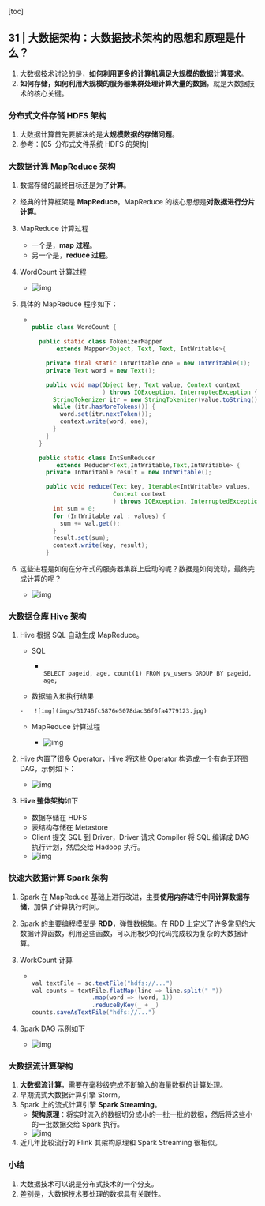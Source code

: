 [toc]

## 31 | 大数据架构：大数据技术架构的思想和原理是什么？

1.  大数据技术讨论的是，**如何利用更多的计算机满足大规模的数据计算要求**。
2.  **如何存储，如何利用大规模的服务器集群处理计算大量的数据**，就是大数据技术的核心关键。

### 分布式文件存储 HDFS 架构

1.  大数据计算首先要解决的是**大规模数据的存储问题**。
2.  参考：[05-分布式文件系统 HDFS 的架构]

### 大数据计算 MapReduce 架构

1.  数据存储的最终目标还是为了**计算**。

2.  经典的计算框架是 **MapReduce**。MapReduce 的核心思想是**对数据进行分片计算**。

3.  MapReduce 计算过程

    -   一个是，**map 过程**。
    -   另一个是，**reduce 过程**。

4.  WordCount 计算过程

    -   ![img](imgs/1b7b317b5863743112b3f45f7ae9025b.png)

5.  具体的 MapReduce 程序如下：

    -   ```java
        
        public class WordCount {
        
          public static class TokenizerMapper
               extends Mapper<Object, Text, Text, IntWritable>{
        
            private final static IntWritable one = new IntWritable(1);
            private Text word = new Text();
        
            public void map(Object key, Text value, Context context
                            ) throws IOException, InterruptedException {
              StringTokenizer itr = new StringTokenizer(value.toString());
              while (itr.hasMoreTokens()) {
                word.set(itr.nextToken());
                context.write(word, one);
              }
            }
          }
        
          public static class IntSumReducer
               extends Reducer<Text,IntWritable,Text,IntWritable> {
            private IntWritable result = new IntWritable();
        
            public void reduce(Text key, Iterable<IntWritable> values,
                               Context context
                               ) throws IOException, InterruptedException {
              int sum = 0;
              for (IntWritable val : values) {
                sum += val.get();
              }
              result.set(sum);
              context.write(key, result);
            }
        ```

6.  这些进程是如何在分布式的服务器集群上启动的呢？数据是如何流动，最终完成计算的呢？

    -   ![img](imgs/710e8315ab9723d7410a93bb5f871015.png)

### 大数据仓库 Hive 架构

1.  Hive 根据 SQL 自动生成 MapReduce。

    -   SQL

        -   ```mysql
            
            SELECT pageid, age, count(1) FROM pv_users GROUP BY pageid, age;
            ```

    -    数据输入和执行结果

        -   ![img](imgs/31746fc5876e5078dac36f0fa4779123.jpg)

    -   MapReduce 计算过程

        -   ![img](imgs/3d4978dff6074ee9b1b44fbab0d16976.jpg)

2.  Hive 内置了很多 Operator，Hive 将这些 Operator 构造成一个有向无环图 DAG，示例如下：

    -   ![img](imgs/cb1236ad035ca01cffbb9df47fa88fa6.jpg)

3.  **Hive 整体架构**如下

    -   数据存储在 HDFS
    -   表结构存储在 Metastore
    -   Client 提交 SQL 到 Driver，Driver 请求 Compiler 将 SQL 编译成 DAG 执行计划，然后交给 Hadoop 执行。
    -   ![img](imgs/40e472fef9c766a79a13cd49aa57ee7c.jpg)

### 快速大数据计算 Spark 架构

1.  Spark 在 MapReduce 基础上进行改进，主要**使用内存进行中间计算数据存储**，加快了计算执行时间。

2.  Spark 的主要编程模型是 **RDD**，弹性数据集。在 RDD 上定义了许多常见的大数据计算函数，利用这些函数，可以用极少的代码完成较为复杂的大数据计算。

3.  WorkCount 计算

    -   ```java
        
        val textFile = sc.textFile("hdfs://...")
        val counts = textFile.flatMap(line => line.split(" "))
                         .map(word => (word, 1))
                         .reduceByKey(_ + _)
        counts.saveAsTextFile("hdfs://...")
        ```

4.  Spark DAG 示例如下

    -   ![img](imgs/c83f34a6b6e5c0c081e4ab48ce705a08.jpg)

### 大数据流计算架构

1.  **大数据流计算**，需要在毫秒级完成不断输入的海量数据的计算处理。
2.  早期流式大数据计算引擎 Storm。
3.  Spark 上的流式计算引擎 **Spark Streaming**。
    -   **架构原理**：将实时流入的数据切分成小的一批一批的数据，然后将这些小的一批数据交给 Spark 执行。
    -   ![img](imgs/ba987158d27fc5bbad382c0111e3b2b5.jpg)
4.  近几年比较流行的 Flink 其架构原理和 Spark Streaming 很相似。

### 小结

1.  大数据技术可以说是分布式技术的一个分支。
2.  差别是，大数据技术要处理的数据具有关联性。